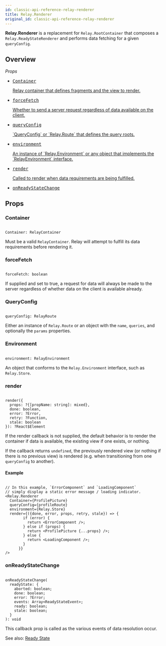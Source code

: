 ```yaml
---
id: classic-api-reference-relay-renderer
title: Relay.Renderer
original_id: classic-api-reference-relay-renderer
---
```

**Relay.Renderer** is a replacement for `Relay.RootContainer` that composes a `Relay.ReadyStateRenderer` and performs data fetching for a given `queryConfig`.

## Overview

_Props_

<ul className="apiIndex">
  <li>
    <a href="#container">
      <pre>Container</pre>
      Relay container that defines fragments and the view to render.
    </a>
  </li>
  <li>
    <a href="#forcefetch">
      <pre>forceFetch</pre>
      Whether to send a server request regardless of data available on the client.
    </a>
  </li>
  <li>
    <a href="#queryconfig">
      <pre>queryConfig</pre>
       `QueryConfig` or `Relay.Route` that defines the query roots.
    </a>
  </li>
  <li>
    <a href="#environment">
      <pre>environment</pre>
      An instance of `Relay.Environment` or any object that implements the `RelayEnvironment` interface.
    </a>
  </li>
    <li>
    <a href="#render">
      <pre>render</pre>
      Called to render when data requirements are being fulfilled.
    </a>
  </li>
  <li>
    <a href="#onreadystatechange">
      <pre>onReadyStateChange</pre>
    </a>
  </li>
</ul>

## Props

### Container

```

Container: RelayContainer

```

Must be a valid `RelayContainer`. Relay will attempt to fulfill its data requirements before rendering it.

### forceFetch

```

forceFetch: boolean

```

If supplied and set to true, a request for data will always be made to the server regardless of whether data on the client is available already.

### QueryConfig

```

queryConfig: RelayRoute

```

Either an instance of `Relay.Route` or an object with the `name`, `queries`, and optionally the `params` properties.

### Environment

```

environment: RelayEnvironment

```

An object that conforms to the `Relay.Environment` interface, such as `Relay.Store`.

### render

```

render({
  props: ?{[propName: string]: mixed},
  done: boolean,
  error: ?Error,
  retry: ?Function,
  stale: boolean
}): ?React$Element

```

If the render callback is not supplied, the default behavior is to render the container if data is available, the existing view if one exists, or nothing.

If the callback returns `undefined`, the previously rendered view (or nothing if there is no previous view) is rendered (e.g. when transitioning from one `queryConfig` to another).

#### Example

```{"{"}4-6{"}"}

// In this example, `ErrorComponent` and `LoadingComponent`
// simply display a static error message / loading indicator.
<Relay.Renderer
  Container={ProfilePicture}
  queryConfig={profileRoute}
  environment={Relay.Store}
  render={({done, error, props, retry, stale}) => {
        if (error) {
          return <ErrorComponent />;
        } else if (props) {
          return <ProfilePicture {...props} />;
        } else {
          return <LoadingComponent />;
        }
      }}
/>

```

### onReadyStateChange

```

onReadyStateChange(
  readyState: {
    aborted: boolean;
    done: boolean;
    error: ?Error;
    events: Array<ReadyStateEvent>;
    ready: boolean;
    stale: boolean;
  }
): void

```

This callback prop is called as the various events of data resolution occur.

See also: [Ready State](guides-ready-state.html)
